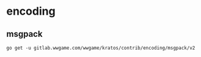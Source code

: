 # encoding

## msgpack

```shell
go get -u gitlab.wwgame.com/wwgame/kratos/contrib/encoding/msgpack/v2
```
